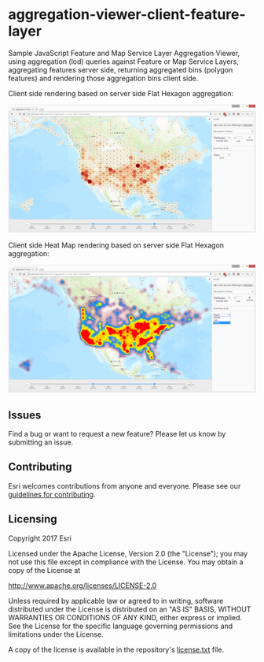 # aggregation-viewer-client-feature-layer

Sample JavaScript Feature and Map Service Layer Aggregation Viewer, using aggregation (lod) queries against Feature or Map Service Layers, aggregating features server side, returning aggregated bins (polygon features) and rendering those aggregation bins client side.

Client side rendering based on server side Flat Hexagon aggregation:

![App](client-flat-hexagon.png?raw=true)

Client side Heat Map rendering based on server side Flat Hexagon aggregation:

![alt text](client-flat-hexagon-heat-map.png?raw=true)


## Issues

Find a bug or want to request a new feature?  Please let us know by submitting an issue.

## Contributing

Esri welcomes contributions from anyone and everyone. Please see our [guidelines for contributing](https://github.com/esri/contributing).

## Licensing
Copyright 2017 Esri

Licensed under the Apache License, Version 2.0 (the "License");
you may not use this file except in compliance with the License.
You may obtain a copy of the License at

   http://www.apache.org/licenses/LICENSE-2.0

Unless required by applicable law or agreed to in writing, software
distributed under the License is distributed on an "AS IS" BASIS,
WITHOUT WARRANTIES OR CONDITIONS OF ANY KIND, either express or implied.
See the License for the specific language governing permissions and
limitations under the License.

A copy of the license is available in the repository's [license.txt](license.txt?raw=true) file.
